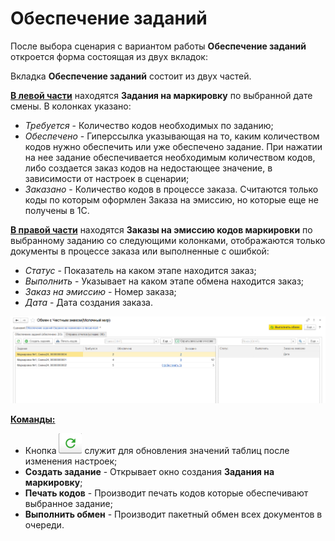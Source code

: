 # Обеспечение заданий

После выбора сценария с вариантом работы **Обеспечение заданий** откроется форма состоящая из двух вкладок:

Вкладка **Обеспечение заданий** состоит из двух частей.

<ins>**В левой части**</ins> находятся **Задания на маркировку** по выбранной дате смены. В колонках указано:

- *Требуется* - Количество кодов необходимых по заданию;
- *Обеспечено* - Гиперссылка указывающая на то, каким количеством кодов нужно обеспечить или уже обеспечено задание. При нажатии на нее задание обеспечивается необходимым количеством кодов, либо создается заказ кодов на недостающее значение, в зависимости от настроек в сценарии;
- *Заказано* - Количество кодов в процессе заказа. Считаются только коды по которым оформлен Заказа на эмиссию, но которые еще не получены в 1С.

<ins>**В правой части**</ins> находятся **Заказы на эмиссию кодов маркировки** по выбранному заданию со следующими колонками, отображаются только документы в процессе заказа или выполненные с ошибкой:

- *Статус* - Показатель на каком этапе находится заказ;
- *Выполнить* - Указывает на каком этапе обмена находится заказ;
- *Заказ на эмиссию* - Номер заказа;
- *Дата* - Дата создания заказа.

[![5][5]][5]

<ins>**Команды:**</ins>  

- Кнопка [![8][8]][8] служит для обновления значений таблиц после изменения настроек;
- **Создать задание** - Открывает окно создания **Задания на маркировку**;
- **Печать кодов** - Производит печать кодов которые обеспечивают выбранное задание;
- **Выполнить обмен** - Производит пакетный обмен всех документов в очереди.

[5]: ProvidingTasks.assets/5.png
[8]: ProvidingTasks.assets/8.png